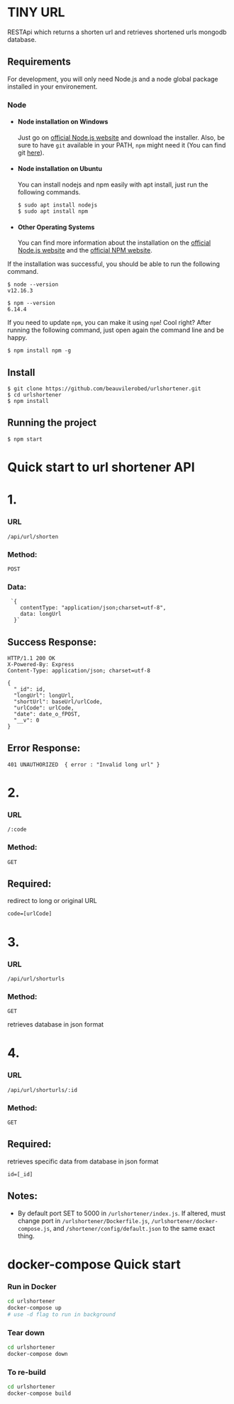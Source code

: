 # TINY URL
RESTApi which returns a shorten url and retrieves shortened urls mongodb database.

## Requirements

For development, you will only need Node.js and a node global package installed in your environement.

### Node
- #### Node installation on Windows

  Just go on [official Node.js website](https://nodejs.org/) and download the installer.
Also, be sure to have `git` available in your PATH, `npm` might need it (You can find git [here](https://git-scm.com/)).

- #### Node installation on Ubuntu

  You can install nodejs and npm easily with apt install, just run the following commands.

      $ sudo apt install nodejs
      $ sudo apt install npm

- #### Other Operating Systems
  You can find more information about the installation on the [official Node.js website](https://nodejs.org/) and the [official NPM website](https://npmjs.org/).

If the installation was successful, you should be able to run the following command.

    $ node --version
    v12.16.3

    $ npm --version
    6.14.4

If you need to update `npm`, you can make it using `npm`! Cool right? After running the following command, just open again the command line and be happy.

    $ npm install npm -g

## Install

    $ git clone https://github.com/beauvilerobed/urlshortener.git
    $ cd urlshortener
    $ npm install

## Running the project

    $ npm start

# Quick start to url shortener API
# 1.
### URL

  `/api/url/shorten`

### Method:
 
 `POST`

### Data:

     `{
        contentType: "application/json;charset=utf-8",
        data: longUrl
      }`
       
## Success Response:

    HTTP/1.1 200 OK
    X-Powered-By: Express
    Content-Type: application/json; charset=utf-8

    {
      "_id": id,
      "longUrl": longUrl,
      "shortUrl": baseUrl/urlCode,
      "urlCode": urlCode,
      "date": date_o_fPOST,
      "__v": 0
    }
 
## Error Response:

  `401 UNAUTHORIZED 
   { error : "Invalid long url" }`
   
# 2.
### URL

  `/:code`

### Method:
 
 `GET`

## Required:

redirect to long or original URL

    code=[urlCode]
 
# 3.
### URL

  `/api/url/shorturls`

### Method:
 
 `GET`

retrieves database in json format

# 4.
### URL

  `/api/url/shorturls/:id`

### Method:
 
 `GET`

## Required:

retrieves specific data from database in json format

    id=[_id]
  
## Notes:

- By default port SET to 5000 in `/urlshortener/index.js`. If altered, must change port in `/urlshortener/Dockerfile.js`, `/urlshortener/docker-compose.js`, and `/shortener/config/default.json` to the same exact thing.



# docker-compose Quick start

### Run in Docker
```bash
cd urlshortener
docker-compose up
# use -d flag to run in background
```

### Tear down
```bash
cd urlshortener
docker-compose down
```

### To re-build
```bash
cd urlshortener
docker-compose build
```
